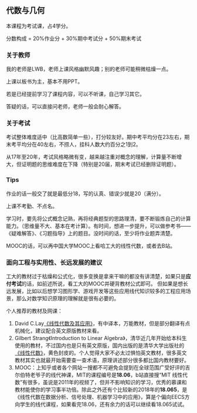 ## 代数与几何

本课程为考试课，占4学分。

分数构成 = 20%作业分 + 30%期中考试分 + 50%期末考试

### 关于教师

我的老师是LWB，老师上课风格幽默风趣；别的老师可能稍微枯燥一点。

上课以板书为主，基本不用PPT。

若是已经提前学习了课程内容，可以不听课，自己学习其它。

答疑的话，可以直接问老师，老师一般会耐心解答。

### 关于考试

考试整体难度适中（比高数简单一些），打分较友好。期中考平均分在23左右，期末考平均分在40左右，不捞人，挂科人数大约百分之1到2。

从17年至20年，考试风格略微有变，越来越注重对概念的理解，计算量不断增大，但证明题的思维难度在下降（特别是20届，期末考试已经删除证明题）。

### Tips

作业的话一般交了就是最低分18，写的认真、错误少就是20（满分）。

上课不考勤、不点名。

学习时，要先将公式概念记熟，再将经典题型的思路理清，要不断锻炼自己的计算能力。（思维量不大、基本在考计算）。有时间，想进一步提升，可以做参考书——《疑难解答》、《习题指导》上的题目。没时间的话，至少将作业题弄清楚。

MOOC的话，可以再中国大学MOOC上看哈工大的线性代数，或者去B站。

### 面向工程与实用性、长远发展的建议

工大的教材过于枯燥和公式化，很多变换是拿来干嘛的都没有讲清楚，如果只是**应付考试**的话，如前述所说，看工大的MOOC并硬背教材公式即可。
但如果是想长远发展，比如以后想学习图形学、游戏开发等这些应用线代知识较多的工程应用场景，那么对数学知识原理的理解就是很有必要的。

个人推荐的教材及网课：
1. David C.Lay[《线性代数及其应用》](http://product.dangdang.com/25305591.html)，有中译本，万能教材，但是部分翻译有点机械化，建议配合英文原版教材来看。
2. Gilbert Strang《Introduction to Linear Algebra》，清华近几年开始给本科生使用的教材，不过国内也是只有英文原版，国内出版的是清华大学出版社的[《线性代数》](http://product.dangdang.com/27927107.html)，黄色封皮的。个人觉得大家不必太过惧怕英文教材，很多英文教材其实也就最开始需要查一查术语，原理讲述部分很多都比国内教材要好。
3. MOOC：上知乎或者各个网站一搜都不可避免会提到在全球范围广受好评的吉尔伯特老爷子的线代神课，MIT的课程编号是**18.06**，b站直接搜“MIT 线性代数”有很多，虽说是2011年的视频了，但并不影响知识的学习，优秀的慕课和教材能使你的学习事半功倍。除此之外还有个比较新的2018年的**18.065**，是《线性代数在数据分析、信号处理、机器学习中的应用》，算是个偏向EECS方向学生的线代课程，如果看完18.06，还有余力的话可以继续看18.065试试。

